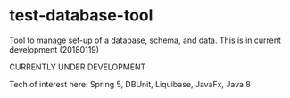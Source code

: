 # test-database-tool
Tool to manage set-up of a database, schema, and data. This is in current development (20180119)


CURRENTLY UNDER DEVELOPMENT

Tech of interest here: Spring 5, DBUnit, Liquibase, JavaFx, Java 8
